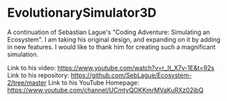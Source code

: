# EvolutionarySimulator3D
A continuation of Sebastian Lague's "Coding Adventure: Simulating an Ecosystem". I am taking his original design, and expanding on it by adding in new features. I would like to thank him for creating such a magnificant simulation. 

Link to his video: https://www.youtube.com/watch?v=r_It_X7v-1E&t=92s
Link to his repository: https://github.com/SebLague/Ecosystem-2/tree/master
Link to his YouTube Homepage: https://www.youtube.com/channel/UCmtyQOKKmrMVaKuRXz02jbQ
